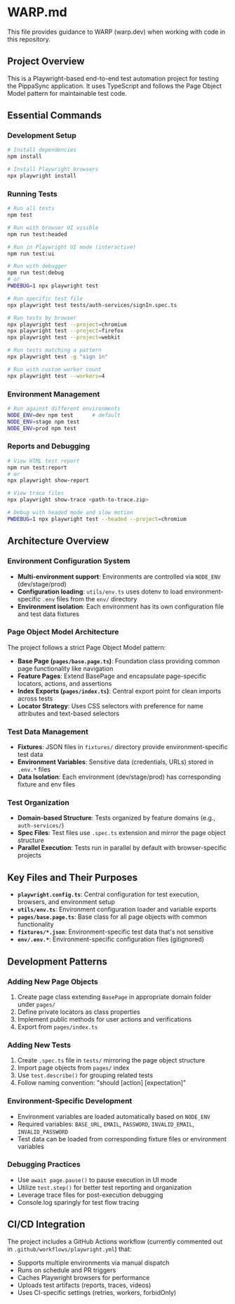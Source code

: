 # WARP.md

This file provides guidance to WARP (warp.dev) when working with code in this repository.

## Project Overview

This is a Playwright-based end-to-end test automation project for testing the PippaSync application. It uses TypeScript and follows the Page Object Model pattern for maintainable test code.

## Essential Commands

### Development Setup
```bash
# Install dependencies
npm install

# Install Playwright browsers
npx playwright install
```

### Running Tests
```bash
# Run all tests
npm test

# Run with browser UI visible  
npm run test:headed

# Run in Playwright UI mode (interactive)
npm run test:ui

# Run with debugger
npm run test:debug
# or
PWDEBUG=1 npx playwright test

# Run specific test file
npx playwright test tests/auth-services/signIn.spec.ts

# Run tests by browser
npx playwright test --project=chromium
npx playwright test --project=firefox
npx playwright test --project=webkit

# Run tests matching a pattern
npx playwright test -g "sign in"

# Run with custom worker count
npx playwright test --workers=4
```

### Environment Management
```bash
# Run against different environments
NODE_ENV=dev npm test      # default
NODE_ENV=stage npm test
NODE_ENV=prod npm test
```

### Reports and Debugging
```bash
# View HTML test report
npm run test:report
# or
npx playwright show-report

# View trace files
npx playwright show-trace <path-to-trace.zip>

# Debug with headed mode and slow motion
PWDEBUG=1 npx playwright test --headed --project=chromium
```

## Architecture Overview

### Environment Configuration System
- **Multi-environment support**: Environments are controlled via `NODE_ENV` (dev/stage/prod)
- **Configuration loading**: `utils/env.ts` uses dotenv to load environment-specific `.env` files from the `env/` directory
- **Environment isolation**: Each environment has its own configuration file and test data fixtures

### Page Object Model Architecture
The project follows a strict Page Object Model pattern:

- **Base Page (`pages/base.page.ts`)**: Foundation class providing common page functionality like navigation
- **Feature Pages**: Extend BasePage and encapsulate page-specific locators, actions, and assertions
- **Index Exports (`pages/index.ts`)**: Central export point for clean imports across tests
- **Locator Strategy**: Uses CSS selectors with preference for name attributes and text-based selectors

### Test Data Management
- **Fixtures**: JSON files in `fixtures/` directory provide environment-specific test data
- **Environment Variables**: Sensitive data (credentials, URLs) stored in `.env.*` files
- **Data Isolation**: Each environment (dev/stage/prod) has corresponding fixture and env files

### Test Organization
- **Domain-based Structure**: Tests organized by feature domains (e.g., `auth-services/`)
- **Spec Files**: Test files use `.spec.ts` extension and mirror the page object structure
- **Parallel Execution**: Tests run in parallel by default with browser-specific projects

## Key Files and Their Purposes

- **`playwright.config.ts`**: Central configuration for test execution, browsers, and environment setup
- **`utils/env.ts`**: Environment configuration loader and variable exports
- **`pages/base.page.ts`**: Base class for all page objects with common functionality
- **`fixtures/*.json`**: Environment-specific test data that's not sensitive
- **`env/.env.*`**: Environment-specific configuration files (gitignored)

## Development Patterns

### Adding New Page Objects
1. Create page class extending `BasePage` in appropriate domain folder under `pages/`
2. Define private locators as class properties
3. Implement public methods for user actions and verifications
4. Export from `pages/index.ts`

### Adding New Tests
1. Create `.spec.ts` file in `tests/` mirroring the page object structure
2. Import page objects from `pages/` index
3. Use `test.describe()` for grouping related tests
4. Follow naming convention: "should [action] [expectation]"

### Environment-Specific Development
- Environment variables are loaded automatically based on `NODE_ENV`
- Required variables: `BASE_URL`, `EMAIL`, `PASSWORD`, `INVALID_EMAIL`, `INVALID_PASSWORD`
- Test data can be loaded from corresponding fixture files or environment variables

### Debugging Practices
- Use `await page.pause()` to pause execution in UI mode
- Utilize `test.step()` for better test reporting and organization
- Leverage trace files for post-execution debugging
- Console.log sparingly for test flow tracing

## CI/CD Integration

The project includes a GitHub Actions workflow (currently commented out in `.github/workflows/playwright.yml`) that:
- Supports multiple environments via manual dispatch
- Runs on schedule and PR triggers  
- Caches Playwright browsers for performance
- Uploads test artifacts (reports, traces, videos)
- Uses CI-specific settings (retries, workers, forbidOnly)

